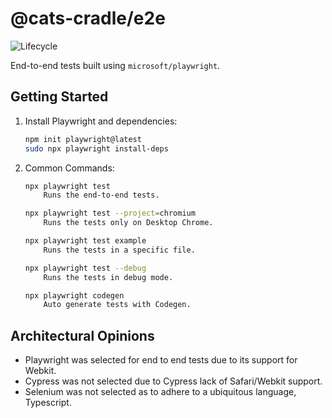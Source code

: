 # @cats-cradle/e2e

![Lifecycle](https://img.shields.io/badge/lifecycle-unstable-red)

End-to-end tests built using `microsoft/playwright`.

## Getting Started

1. Install Playwright and dependencies:

   ```bash
   npm init playwright@latest
   sudo npx playwright install-deps
   ```

2. Common Commands:

   ```bash
   npx playwright test
       Runs the end-to-end tests.

   npx playwright test --project=chromium
       Runs the tests only on Desktop Chrome.

   npx playwright test example
       Runs the tests in a specific file.

   npx playwright test --debug
       Runs the tests in debug mode.

   npx playwright codegen
       Auto generate tests with Codegen.
   ```

## Architectural Opinions

- Playwright was selected for end to end tests due to its support for Webkit.
- Cypress was not selected due to Cypress lack of Safari/Webkit support.
- Selenium was not selected as to adhere to a ubiquitous language, Typescript.
